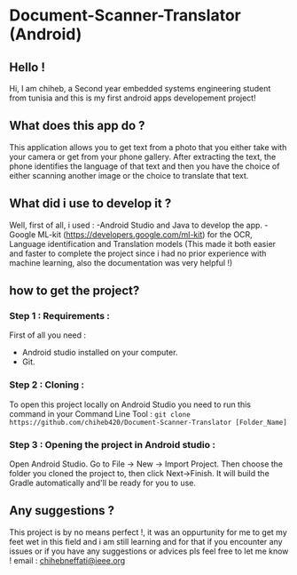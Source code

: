 # Document-Scanner-Translator (Android)
## Hello !
Hi, I am chiheb, a Second year embedded systems engineering student from tunisia and this is my first android apps developement project!
## What does this app do ?
This application allows you to get text from a photo that you either take with your camera or get from your phone gallery.
After extracting the text, the phone identifies the language of that text and then you have the choice of either scanning another image or the choice to translate that text.
## What did i use to develop it ?
Well, first of all, i used :
  -Android Studio and Java to develop the app.
  -Google ML-kit (https://developers.google.com/ml-kit) for the OCR, Language identification and Translation models (This made it both easier and faster to complete the project    since i had no prior experience with machine learning, also the documentation was very helpful !) 
## how to get the project?
### Step 1 : Requirements :
First of all you need :
  - Android studio installed on your computer.
  - Git.
### Step 2 : Cloning :
To open this project locally on Android Studio you need to run this command in your Command Line Tool : `git clone https://github.com/chiheb420/Document-Scanner-Translator [Folder_Name]`
### Step 3 : Opening the project in Android studio :
Open Android Studio. Go to File -> New -> Import Project. Then choose the folder you cloned the project to, then click Next->Finish. It will build the Gradle automatically and'll be ready for you to use.
## Any suggestions ?
This project is by no means perfect !, it was an oppurtunity for me to get my feet wet in this field and i am still learning and for that if you encounter any issues or if you have any suggestions or advices pls feel free to let me know !
email : chihebneffati@ieee.org
